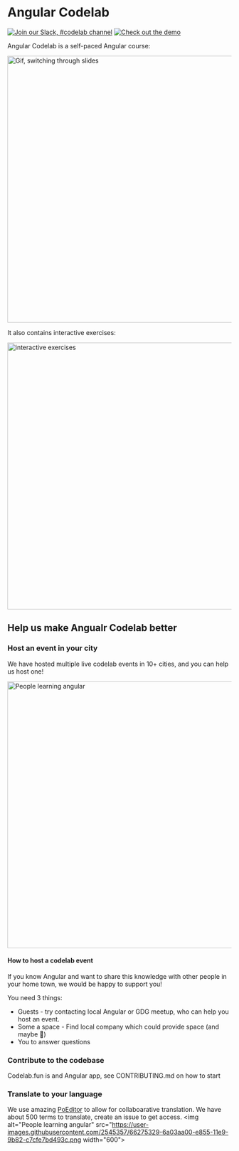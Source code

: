 # Angular Codelab

[![Join our Slack, #codelab channel](https://img.shields.io/badge/slack-%23codelab-yellowgreen)](https://nycjsorg.now.sh) [![Check out the demo](https://img.shields.io/badge/see%20the-Demo-brightgreen)](https://codelab.fun)

Angular Codelab is a self-paced Angular course:

<img alt="Gif, switching through slides" src="https://user-images.githubusercontent.com/2545357/66274597-2e191680-e84e-11e9-8c18-1082be810ffb.gif"  width="600">

It also contains interactive exercises:

<img alt="interactive exercises" src="https://user-images.githubusercontent.com/2545357/66274607-4d17a880-e84e-11e9-8ed0-a1ae678988a5.gif"  width="600">



## Help us make Angualr Codelab better

### Host an event in your city
We have hosted multiple live codelab events in 10+ cities, and you can help us host one! 

<img alt="People learning angular" src="https://user-images.githubusercontent.com/2545357/66275179-1fcdf900-e854-11e9-8c44-69e4368ba6c1.png"  width="600">


#### How to host a codelab event

If you know Angular and want to share this knowledge with other people in your home town, we would be happy to support you!

You need 3 things: 
* Guests - try contacting local Angular or GDG meetup, who can help you host an event.
* Some a space - Find local company which could provide space (and maybe 🍕)
* You to answer questions 

### Contribute to the codebase

Codelab.fun is and Angular app, see CONTRIBUTING.md on how to start

### Translate to your language

We use amazing [PoEditor](https://poeditor.com) to allow for collaboarative translation. We have about 500 terms to translate, create an issue to get access.
<img alt="People learning angular" src="https://user-images.githubusercontent.com/2545357/66275329-6a03aa00-e855-11e9-9b82-c7cfe7bd493c.png  width="600">


